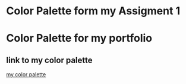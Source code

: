 # Color Palette form my Assigment 1

# Color Palette for my portfolio 

## link to my color palette

[my color palette](https://rosepinetheme.com/palette)